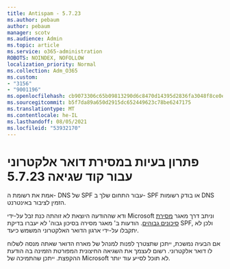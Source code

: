 ```yaml
---
title: Antispam - 5.7.23
ms.author: pebaum
author: pebaum
manager: scotv
ms.audience: Admin
ms.topic: article
ms.service: o365-administration
ROBOTS: NOINDEX, NOFOLLOW
localization_priority: Normal
ms.collection: Adm_O365
ms.custom:
- "3156"
- "9001196"
ms.openlocfilehash: cb9073306c65b09813290d6c8470d14395d2836fa3048f8ce0ecb8b06e71a010
ms.sourcegitcommit: b5f7da89a650d2915dc652449623c78be6247175
ms.translationtype: MT
ms.contentlocale: he-IL
ms.lasthandoff: 08/05/2021
ms.locfileid: "53932170"
---
```

# <a name="fix-email-delivery-issues-for-error-code-5723"></a>פתרון בעיות במסירת דואר אלקטרוני עבור קוד שגיאה 5.7.23

אמת את רשומת ה- DNS של SPF עבור התחום שלך ב- SPF או בודק רשומות DNS הזמין לציבור באינטרנט.

ודא שההודעה היוצאת לא זוהתה כנת זבל על-ידי Microsoft וניתב דרך מאגר [מסירת סיכונים גבוהים](https://docs.microsoft.com/microsoft-365/security/office-365-security/high-risk-delivery-pool-for-outbound-messages). הודעות ב' מאגר מסירה בסיכון גבוה' לא יעברו בדיקת SPF, ולכן לא יתקבלו על-ידי ארגון הדואר האלקטרוני המשמש כיעד.

אם הבעיה נמשכת, ייתכן שתצטרך לפנות למנהל של מארח הדואר שאתה מנסה לשלוח לו דואר אלקטרוני. רשום לעצמך את השגיאה החיצונית המפורטת הזמינה בה הודעת ההקפצת. ייתכן שהתמיכה של Microsoft לא תוכל לסייע עוד יותר.
